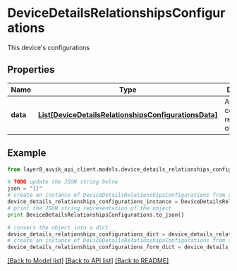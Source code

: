 # DeviceDetailsRelationshipsConfigurations

This device's configurations

## Properties
Name | Type | Description | Notes
------------ | ------------- | ------------- | -------------
**data** | [**List[DeviceDetailsRelationshipsConfigurationsData]**](DeviceDetailsRelationshipsConfigurationsData.md) | A configuration resource object | 

## Example

```python
from layer8_auvik_api_client.models.device_details_relationships_configurations import DeviceDetailsRelationshipsConfigurations

# TODO update the JSON string below
json = "{}"
# create an instance of DeviceDetailsRelationshipsConfigurations from a JSON string
device_details_relationships_configurations_instance = DeviceDetailsRelationshipsConfigurations.from_json(json)
# print the JSON string representation of the object
print DeviceDetailsRelationshipsConfigurations.to_json()

# convert the object into a dict
device_details_relationships_configurations_dict = device_details_relationships_configurations_instance.to_dict()
# create an instance of DeviceDetailsRelationshipsConfigurations from a dict
device_details_relationships_configurations_form_dict = device_details_relationships_configurations.from_dict(device_details_relationships_configurations_dict)
```
[[Back to Model list]](../README.md#documentation-for-models) [[Back to API list]](../README.md#documentation-for-api-endpoints) [[Back to README]](../README.md)



